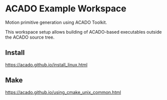 # ACADO Example Workspace

Motion primitive generation using ACADO Toolkit.

This workspace setup allows building of ACADO-based executables outside the ACADO source tree.

## Install

https://acado.github.io/install_linux.html

## Make

https://acado.github.io/using_cmake_unix_common.html
